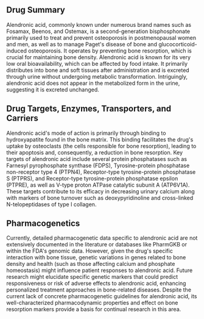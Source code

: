 ## Drug Summary
Alendronic acid, commonly known under numerous brand names such as Fosamax, Beenos, and Ostemax, is a second-generation bisphosphonate primarily used to treat and prevent osteoporosis in postmenopausal women and men, as well as to manage Paget's disease of bone and glucocorticoid-induced osteoporosis. It operates by preventing bone resorption, which is crucial for maintaining bone density. Alendronic acid is known for its very low oral bioavailability, which can be affected by food intake. It primarily distributes into bone and soft tissues after administration and is excreted through urine without undergoing metabolic transformation. Intriguingly, alendronic acid does not appear in the metabolized form in the urine, suggesting it is excreted unchanged.

## Drug Targets, Enzymes, Transporters, and Carriers
Alendronic acid's mode of action is primarily through binding to hydroxyapatite found in the bone matrix. This binding facilitates the drug's uptake by osteoclasts (the cells responsible for bone resorption), leading to their apoptosis and, consequently, a reduction in bone resorption. Key targets of alendronic acid include several protein phosphatases such as Farnesyl pyrophosphate synthase (FDPS), Tyrosine-protein phosphatase non-receptor type 4 (PTPN4), Receptor-type tyrosine-protein phosphatase S (PTPRS), and Receptor-type tyrosine-protein phosphatase epsilon (PTPRE), as well as V-type proton ATPase catalytic subunit A (ATP6V1A). These targets contribute to its efficacy in decreasing urinary calcium along with markers of bone turnover such as deoxypyridinoline and cross-linked N-telopeptidases of type I collagen.

## Pharmacogenetics
Currently, detailed pharmacogenetic data specific to alendronic acid are not extensively documented in the literature or databases like PharmGKB or within the FDA's genomic data. However, given the drug's specific interaction with bone tissue, genetic variations in genes related to bone density and health (such as those affecting calcium and phosphate homeostasis) might influence patient responses to alendronic acid. Future research might elucidate specific genetic markers that could predict responsiveness or risk of adverse effects to alendronic acid, enhancing personalized treatment approaches in bone-related diseases. Despite the current lack of concrete pharmacogenetic guidelines for alendronic acid, its well-characterized pharmacodynamic properties and effect on bone resorption markers provide a basis for continual research in this area.